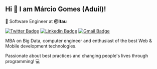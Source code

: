 ## Hi 👋 I am Márcio Gomes (Aduil)!

🏢 Software Engineer at **@Itau**

[![Twitter Badge](https://img.shields.io/badge/-@gmarcio-6633cc?style=flat-square&labelColor=6633cc&logo=twitter&logoColor=white&link=https://twitter.com/gmarcio)](https://twitter.com/dieegosf) 
[![Linkedin Badge](https://img.shields.io/badge/-Marcio%20Aduil-6633cc?style=flat-square&logo=Linkedin&logoColor=white&link=https://www.linkedin.com/in/marcioaduil/)](https://www.linkedin.com/in/marcioaduil/) 
[![Gmail Badge](https://img.shields.io/badge/-marcioaduil@gmail.com-6633cc?style=flat-square&logo=Gmail&logoColor=white&link=mailto:marcioaduil@gmail.com)](mailto:marcioaduil@gmail.com)

MBA on Big Data, computer engineer and enthusiast of the best Web & Mobile development technologies.

Passionate about best practices and changing people's lives through programming! 💻
